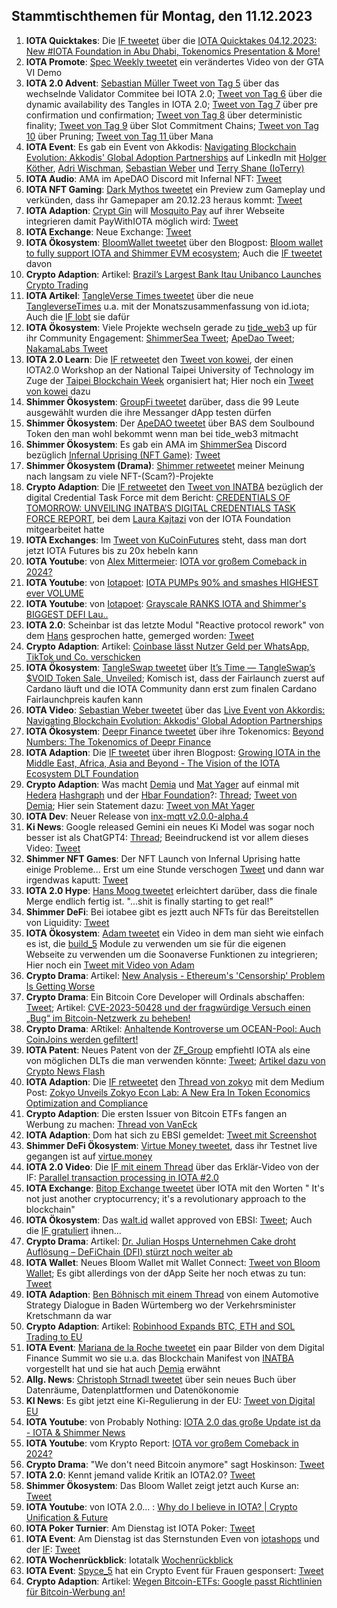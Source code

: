 ## Stammtischthemen für Montag, den 11.12.2023

1. **IOTA Quicktakes**: Die [IF tweetet](https://x.com/iota/status/1731644984686674192?s=20) über die [IOTA Quicktakes 04.12.2023: New #IOTA Foundation in Abu Dhabi, Tokenomics Presentation & More!](https://www.youtube.com/watch?v=GHQi8NjW6Tk)
2. **IOTA Promote**: [Spec Weekly tweetet](https://x.com/SpecWeekly/status/1731966158461649093?s=20) ein verändertes Video von der GTA VI Demo
3. **IOTA 2.0 Advent**: [Sebastian Müller Tweet von Tag 5](https://x.com/NaitsabesMue/status/1731957795254141295?s=20) über das wechselnde Validator Commitee bei IOTA 2.0; [Tweet von Tag 6](https://x.com/NaitsabesMue/status/1732297600911495556?s=20) über die dynamic availability des Tangles in IOTA 2.0; [Tweet von Tag 7](https://x.com/NaitsabesMue/status/1732672988762263969?s=20) über pre confirmation und confirmation; [Tweet von Tag 8](https://x.com/NaitsabesMue/status/1733026897926258974?s=20) über deterministic finality; [Tweet von Tag 9](https://x.com/NaitsabesMue/status/1733382553535442960?s=20) über Slot Commitment Chains; [Tweet von Tag 10](https://x.com/NaitsabesMue/status/1733768769871249585?s=20) über Pruning; [Tweet von Tag 11 ](https://x.com/NaitsabesMue/status/1734112973168197895?s=20) über Mana
4. **IOTA Event**: Es gab ein Event von Akkodis: [Navigating Blockchain Evolution: Akkodis' Global Adoption Partnerships](https://www.linkedin.com/events/7128077292056023042/about/) auf LinkedIn mit [Holger Köther](https://twitter.com/HolgerKoether), [Adri Wischman](https://www.linkedin.com/in/adri-wischmann/), [Sebastian Weber](https://www.linkedin.com/in/sebastian-weber-a7ba00179/) und [Terry Shane (IoTerry)](https://twitter.com/io_terry)
5. **IOTA Audio**: AMA im ApeDAO Discord mit Infernal NFT: [Tweet](https://x.com/InfernalNFTs/status/1731971284890767429?s=20)
6. **IOTA NFT Gaming**: [Dark Mythos tweetet](https://x.com/DarkMythosIOTA/status/1731952799661834497?s=20) ein Preview zum Gameplay und verkünden, dass ihr Gamepaper am 20.12.23 heraus kommt: [Tweet](https://x.com/DarkMythosIOTA/status/1731961614453309737?s=20)
7. **IOTA Adaption**: [Crypt Gin](https://twitter.com/Crypto_Gin21) will [Mosquito Pay](https://twitter.com/MosquitoPay) auf ihrer Webseite integrieren damit PayWithIOTA möglich wird: [Tweet](https://x.com/Crypto_Gin21/status/1731753827357884431?s=20)
8. **IOTA Exchange**: Neue Exchange: [Tweet](https://x.com/Changelly_team/status/1732005198699086290?s=20)
9. **IOTA Ökosystem**: [BloomWallet tweetet](https://x.com/bloomwalletio/status/1732057348032651567?s=20) über den Blogpost: [Bloom wallet to fully support IOTA and Shimmer EVM ecosystem](https://medium.com/bloom-wallet/bloom-wallet-to-fully-support-iota-and-shimmer-evm-ecosystem-3ca5c3aa6748); Auch die [IF tweetet](https://twitter.com/iota/status/1732059046339915984) davon
10. **Crypto Adaption**: Artikel: [Brazil’s Largest Bank Itau Unibanco Launches Crypto Trading](https://medium.com/bloom-wallet/bloom-wallet-to-fully-support-iota-and-shimmer-evm-ecosystem-3ca5c3aa6748)
11. **IOTA Artikel**: [TangleVerse Times tweetet](https://x.com/TangleverseWeb/status/1732037106212479061?s=20) über die neue [TangleverseTimes](https://www.times.tangleverse.io/iota-unchained/) u.a. mit der Monatszusammenfassung von id.iota; Auch die [IF lobt](https://twitter.com/iota/status/1732054525828026738) sie dafür
12. **IOTA Ökosystem**: Viele Projekte wechseln gerade zu [tide_web3](https://twitter.com/Tide_web3) up für ihr Community Engagement: [ShimmerSea Tweet](https://x.com/ShimmerSeaDEX/status/1731569024381628881?s=20); [ApeDao Tweet](https://x.com/iotapes/status/1731941009049723016?s=20); [NakamaLabs Tweet](https://x.com/Nakama_Labs/status/1732051152840061237?s=20)
13. **IOTA 2.0 Learn**: Die [IF retweetet](https://x.com/iota/status/1732310018739847282?s=20) den [Tweet von kowei](https://x.com/kowei1995/status/1732252052129272064?s=20), der einen IOTA2.0 Workshop an der National Taipei University of Technology im Zuge der [Taipei Blockchain Week](https://twitter.com/TaipeiWeek) organisiert hat; Hier noch ein [Tweet von kowei](https://x.com/kowei1995/status/1733435532779409616?s=20) dazu
14. **Shimmer Ökosystem**: [GroupFi tweetet](https://x.com/groupfi_ai/status/1732246910973722731?s=20) darüber, dass die 99 Leute ausgewählt wurden die ihre Messanger dApp testen dürfen
15. **Shimmer Ökosystem**: Der [ApeDAO tweetet](https://x.com/iotapes/status/1732278441716899865?s=20) über BAS dem Soulbound Token den man wohl bekommt wenn man bei tide_web3 mitmacht
16. **Shimmer Ökosystem**: Es gab ein AMA im [ShimmerSea](https://twitter.com/ShimmerSeaDEX) Discord bezüglich [Infernal Uprising (NFT Game)](https://twitter.com/InfernalNFTs): [Tweet](https://x.com/ShimmerSeaDEX/status/1732308905877766537?s=20)
17. **Shimmer Ökosystem (Drama)**: [Shimmer retweetet](https://x.com/shimmernet/status/1732314938205507923?s=20) meiner Meinung nach langsam zu viele NFT-(Scam?)-Projekte
18. **Crypto Adaption**: Die [IF retweetet](https://x.com/iota/status/1732320146163662945?s=20) den [Tweet von INATBA]() bezüglich der digital Credential Task Force mit dem Bericht: [CREDENTIALS OF TOMORROW: UNVEILING INATBA’S DIGITAL CREDENTIALS TASK FORCE REPORT](https://inatba.org/reports/credentials-of-tomorrow-unveiling-inatbas-digital-credentials-task-force-report/), bei dem [Laura Kajtazi](https://twitter.com/LauraKajtazi1) von der IOTA Foundation mitgearbeitet hatte
19. **IOTA Exchanges**: Im [Tweet von KuCoinFutures](https://x.com/KuCoinFutures/status/1732238209021854158?s=20) steht, dass man dort jetzt IOTA Futures bis zu 20x hebeln kann
20. **IOTA Youtube**: von [Alex Mittermeier](https://twitter.com/AlexMittermeier): [IOTA vor großem Comeback in 2024?](https://www.youtube.com/embed/AV3hWCgbeZ0?autoplay=1&auto_play=true)
21. **IOTA Youtube**: von [Iotapoet](https://twitter.com/IotaPoet): [IOTA PUMPs 90% and smashes HIGHEST ever VOLUME](https://www.youtube.com/watch?v=VTvP57b3Qjo&t=7s)
22. **IOTA Youtube**: von [Iotapoet](https://twitter.com/IotaPoet): [Grayscale RANKS IOTA and Shimmer's BIGGEST DEFI Lau..](https://www.youtube.com/embed/XIDeQ1nk1aw?autoplay=1&auto_play=true)
23. **IOTA 2.0**: Scheinbar ist das letzte Modul "Reactive protocol rework" von dem [Hans](https://twitter.com/hus_qy) gesprochen hatte, gemerged worden: [Tweet](https://x.com/GM__INV/status/1732009558099308635?s=20)
24. **Crypto Adaption**: Artikel: [Coinbase lässt Nutzer Geld per WhatsApp, TikTok und Co. verschicken](https://www.btc-echo.de/schlagzeilen/coinbase-erlaubt-zahlungen-per-whatsapp-tiktok-und-co-175582/)
25. **IOTA Ökosystem**: [TangleSwap tweetet](https://x.com/TangleSwap/status/1732353800587944184?s=20) über [It’s Time — TangleSwap’s $VOID Token Sale, Unveiled](https://blog.tangleswap.exchange/its-time-tangleswap-s-void-token-sale-unveiled-4d86f36eaba4); Komisch ist, dass der Fairlaunch zuerst auf Cardano läuft und die IOTA Community dann erst zum finalen Cardano Fairlaunchpreis kaufen kann
26. **IOTA Video**: [Sebastian Weber tweetet](https://x.com/Sebasti65365174/status/1732371110396559678?s=20) über das [Live Event von Akkordis: Navigating Blockchain Evolution: Akkodis' Global Adoption Partnerships](https://www.linkedin.com/events/navigatingblockchainevolution-a7128077292056023042/about/)
27. **IOTA Ökosystem**: [Deepr Finance tweetet](https://x.com/DeeprFinance/status/1732385004288713116?s=20) über ihre Tokenomics: [Beyond Numbers: The Tokenomics of Deepr Finance](https://medium.com/@Deepr.Finance/beyond-numbers-the-tokenomics-of-deepr-finance-8edf71fd85e7)
28. **IOTA Adaption**: Die [IF tweetet](https://x.com/iota/status/1732399499413266645?s=20) über ihren Blogpost: [Growing IOTA in the Middle East, Africa, Asia and Beyond - The Vision of the IOTA Ecosystem DLT Foundation](https://blog.iota.org/growing-iota-in-mena-and-beyond/)
29. **Crypto Adaption**: Was macht [Demia](https://twitter.com/_Demia) und [Mat Yager](https://twitter.com/Mat_Yarger) auf einmal mit [Hedera](https://twitter.com/Hedera) [Hashgraph](https://twitter.com/hashgraph) und der [Hbar Foundation](https://twitter.com/HBAR_foundation)?: [Thread](https://x.com/HBAR_foundation/status/1732401410367455404?s=20); [Tweet von Demia](https://x.com/_Demia/status/1732774393430802553?s=20); Hier sein Statement dazu: [Tweet von MAt Yager](https://x.com/Mat_Yarger/status/1732409747922677802?s=20)
30. **IOTA Dev**: Neuer Release von [inx-mqtt v2.0.0-alpha.4](https://github.com/iotaledger/inx-mqtt/releases/tag/v2.0.0-alpha.4)
31. **Ki News**: Google released Gemini ein neues Ki Model was sogar noch besser ist als ChatGPT4: [Thread](https://x.com/GoogleDeepMind/status/1732416095355814277?s=20); Beeindruckend ist vor allem dieses Video: [Tweet](https://x.com/amasad/status/1732439083555631581?s=20)
32. **Shimmer NFT Games**: Der NFT Launch von Infernal Uprising hatte einige Probleme... Erst um eine Stunde verschogen [Tweet](https://x.com/InfernalNFTs/status/1732443622602084616?s=20) und dann war irgendwas kaputt: [Tweet](https://x.com/InfernalNFTs/status/1732485087298494590?s=20)
33. **IOTA 2.0 Hype**: [Hans Moog tweetet](https://x.com/hus_qy/status/1732534655956496870?s=20) erleichtert darüber, dass die finale Merge endlich fertig ist. "...shit is finally starting to get real!"
34. **Shimmer DeFi**: Bei iotabee gibt es jeztt auch NFTs für das Bereitstellen von Liquidity: [Tweet](https://x.com/iotabee/status/1732679353568231824?s=20)
35. **IOTA Ökosystem**: [Adam tweetet](https://x.com/adam_unchained/status/1732635522760392802?s=20) ein Video in dem man sieht wie einfach es ist, die [build_5](https://twitter.com/build5tech) Module zu verwenden um sie für die eigenen Webseite zu verwenden um die Soonaverse Funktionen zu integrieren; Hier noch ein [Tweet mit Video von Adam](https://x.com/adam_unchained/status/1733001419769487762?s=20)
36. **Crypto Drama**: Artikel: [New Analysis - Ethereum's 'Censorship' Problem Is Getting Worse](https://www.coindesk.com/tech/2023/12/06/ethereums-censorship-problem-is-getting-worse/)
37. **Crypto Drama**: Ein Bitcoin Core Developer will Ordinals abschaffen: [Tweet](https://x.com/LukeDashjr/status/1732204937466032285?s=20); Artikel: [CVE-2023-50428 und der fragwürdige Versuch einen „Bug“ im Bitcoin-Netzwerk zu beheben!](https://www.blocktrainer.de/cve-2023-50428-und-der-fragwuerdige-versuch-einen-bug-im-bitcoin-netzwerk-zu-beheben/)
38. **Crypto Drama**: ARtikel: [Anhaltende Kontroverse um OCEAN-Pool: Auch CoinJoins werden gefiltert!](https://www.blocktrainer.de/anhaltende-kontroverse-um-ocean-pool-auch-coinjoins-werden-gefiltert/)
39. **IOTA Patent**: Neues Patent von der [ZF_Group](https://twitter.com/ZF_Group) empfiehtl IOTA als eine von möglichen DLTs die man verwenden könnte: [Tweet](https://x.com/Wondere12985276/status/1732716901845921820?s=20); [Artikel dazu von Crypto News Flash](https://www.crypto-news-flash.com/iotas-impact-zf-groups-new-patent-battles-billion-dollar-product-piracy/?feed_id=28099&_unique_id=6572f566ca7dc)
40. **IOTA Adaption**: Die [IF retweetet](https://x.com/iota/status/1732762972626276646?s=20) den [Thread von zokyo](https://x.com/zokyo_io/status/1732760293250384157?s=20) mit dem Medium Post: [Zokyo Unveils Zokyo Econ Lab: A New Era In Token Economics Optimization and Compliance](https://medium.com/@zokyo.io/zokyo-unveils-zokyo-econ-lab-a-new-era-in-token-economics-optimization-and-compliance-1afa4f47106d)
41. **Crypto Adaption**: Die ersten Issuer von Bitcoin ETFs fangen an Werbung zu machen: [Thread von VanEck](https://x.com/vaneck_us/status/1732811502602559912?s=20)
42. **IOTA Adaption**: Dom hat sich zu EBSI gemeldet: [Tweet mit Screenshot](https://x.com/bentexingcu/status/1732833765984964986?s=20)
43. **Shimmer DeFi Ökosystem**: [Virtue Money tweetet](https://x.com/Virtue_Money/status/1732800957715468716?s=20), dass ihr Testnet live gegangen ist auf [virtue.money](https://virtue.money/)
44. **IOTA 2.0 Video**: Die [IF mit einem Thread](https://x.com/iota/status/1732792179192406440?s=20) über das Erklär-Video von der IF: [Parallel transaction processing in IOTA #2.0 ](https://youtu.be/95lh_nX5s90)
45. **IOTA Exchange**: [Bitop Exchange tweetet](https://x.com/bitop_exchange/status/1732674573425049668?s=20) über IOTA mit den Worten " It's not just another cryptocurrency; it's a revolutionary approach to the blockchain"
46. **IOTA Ökosystem**: Das [walt.id](https://twitter.com/walt_id) wallet approved von EBSI: [Tweet](https://x.com/walt_id/status/1733051530553487469?s=20); Auch die [IF gratuliert](https://x.com/iota/status/1733062417603498248?s=20) ihnen...
47. **Crypto Drama**: Artikel: [Dr. Julian Hosps Unternehmen Cake droht Auflösung – DeFiChain (DFI) stürzt noch weiter ab](https://bitcoinblog.de/2023/12/08/dr-julian-hosps-unternehmen-cake-droht-aufloesung-defichain-dfi-stuerzt-noch-weiter-ab/)
48. **IOTA Wallet**: Neues Bloom Wallet mit Wallet Connect: [Tweet von Bloom Wallet](https://x.com/bloomwalletio/status/1733155513846640672?s=20); Es gibt allerdings von der dApp Seite her noch etwas zu tun: [Tweet](https://x.com/Vrom14286662/status/1733171784902397999?s=20)
49. **IOTA Adaption**: [Ben Böhnisch mit einem Thread](https://x.com/BenBoenisch/status/1733222304824312255?s=20) von einem Automotive Strategy Dialogue in Baden Würtemberg wo der Verkehrsminister Kretschmann da war
50. **Crypto Adaption**: Artikel: [Robinhood Expands BTC, ETH and SOL Trading to EU](https://u.today/robinhood-expands-btc-eth-and-sol-trading-to-eu)
51. **IOTA Event**: [Mariana de la Roche tweetet](https://x.com/Marianadlrw/status/1733394715549053100?s=20) ein paar Bilder von dem Digital Finance Summit wo sie u.a. das Blockchain Manifest von [INATBA](https://twitter.com/INATBA_org) vorgestellt hat und sie hat auch [Demia](https://twitter.com/_Demia) erwähnt
52. **Allg. News**: [Christoph Strnadl tweetet](https://x.com/archimate/status/1733440991124742585?s=20) über sein neues Buch über Datenräume, Datenplattformen und Datenökonomie
53. **KI News**: Es gibt jetzt eine Ki-Regulierung in der EU: [Tweet von Digital EU](https://x.com/DigitalEU/status/1733434428955754660?s=20)
54. **IOTA Youtube**: von Probably Nothing: [IOTA 2.0 das große Update ist da - IOTA & Shimmer News](https://www.youtube.com/watch?v=vRdbXN3UX4Q&t=101s)
55. **IOTA Youtube**: vom Krypto Report: [IOTA vor großem Comeback in 2024?](https://www.youtube.com/watch?v=AV3hWCgbeZ0&t=15s)
56. **Crypto Drama**: "We don't need Bitcoin anymore" sagt Hoskinson: [Tweet](https://x.com/DU09BTC/status/1733686985313878302?s=20)
57. **IOTA 2.0**: Kennt jemand valide Kritik an IOTA2.0? [Tweet](https://x.com/Vrom14286662/status/1733750484039549297?s=20)
58. **Shimmer Ökosystem**: Das Bloom Wallet zeigt jetzt auch Kurse an: [Tweet](https://x.com/bloomwalletio/status/1733544289743847783?s=20)
59. **IOTA Youtube**: von IOTA 2.0... : [Why do I believe in IOTA? | Crypto Unification & Future](https://www.youtube.com/watch?v=2Wsee6aJ2VY)
60. **IOTA Poker Turnier**: Am Dienstag ist IOTA Poker: [Tweet](https://x.com/IotaPunks_71/status/1733888632073642140?s=20)
61. **IOTA Event**: Am Dienstag ist das Sternstunden Even von [iotashops](https://twitter.com/iotashop) und der [IF](https://twitter.com/iota): [Tweet](https://x.com/iota/status/1733451245166194976?s=20)
62. **IOTA Wochenrückblick**: Iotatalk [Wochenrückblick](https://www.iota-talk.com/index.php?article/348-wochenr%C3%BCckblick-vom-3-bis-9-dezember-2023/)
63. **IOTA Event**: [Spyce_5](https://twitter.com/SPYCE_5) hat ein Crypto Event für Frauen gesponsert: [Tweet](https://x.com/SPYCE_5/status/1734135957362720811?s=20)
64. **Crypto Adaption**: Artikel: [Wegen Bitcoin-ETFs: Google passt Richtlinien für Bitcoin-Werbung an!](https://www.blocktrainer.de/bitcoin-etfs-google-richtlinien-werbung/)
